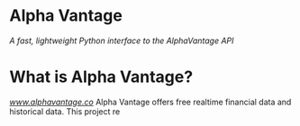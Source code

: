# Alpha Vantage
 _A fast, lightweight Python interface to the AlphaVantage API_

# What is Alpha Vantage?
_www.alphavantage.co_
Alpha Vantage offers free realtime financial data and historical data. This project re
